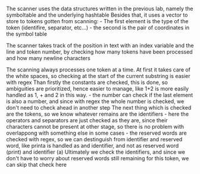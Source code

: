 The scanner uses the data structures written in the previous lab, namely the symboltable and the underlying hashtable
Besides that, it uses a vector to store to tokens gotten from scanning:
    - The first element is the type of the token (identifire, separator, etc...)
    - the second is the pair of coordinates in the symbol table

The scanner takes track of the position in text with an index variable and the line and token number, by checking how many tokens have been processed and how many newline characters

The scanning always processes one token at a time. At first it takes care of the white spaces, so checking at the start of the current substring is easier with regex
Than firstly the constants are checked, this is done, so ambiguities are prioritized, hence easier to manage, like 1+2 is more easily handled as 1, + and 2 in this way.
    - the number can check if the last element is also a number, and since with regex the whole number is checked, we don't need to check ahead in another step
The next thing which is checked are the tokens, so we know whatever remains are the identifiers
    - here the operators and separators are just checked as they are, since their characters cannot be present at other stage, so there is no problem with overlappong with something 
        else in some cases
    - the reserved words are checked with regex, so we can destinguish from identifier and reserved word, like printa is handled as and identifier, and not as reserved word (print)
        and identifier (a)
Ultimately we check the identifiers, and since we don't have to worry about reserved words still remaining for this token, we can skip that check here 